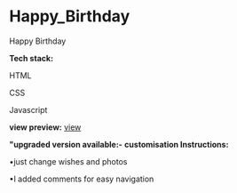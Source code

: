 # Happy_Birthday
Happy Birthday

**Tech stack:** 

HTML

CSS

Javascript 

**view preview:**
[view](https://happybirthdayKashish.verce.app)

**"upgraded version available:-**
**customisation Instructions:**

•just change wishes and photos 

•I added comments for easy navigation 